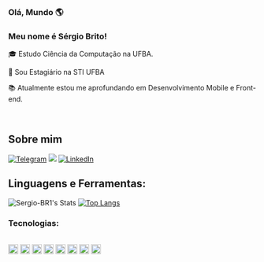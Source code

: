 ### Olá, Mundo 🌎

### Meu nome é Sérgio Brito!

 

:mortar_board: Estudo Ciência da Computação na UFBA.

:construction_worker: Sou Estagiário na STI UFBA

:books: Atualmente estou me aprofundando em Desenvolvimento Mobile e Front-end.

<br>

## Sobre mim

[![Telegram](https://img.shields.io/badge/-TELEGRAM-2CA5E0?style=for-the-badge&logo=telegram&logoColor=white)](https://t.me/Sergio_Brito)
<a href="mailto:mariosbps@ufba.br"><img src="https://img.shields.io/badge/gmail-%23DD0031.svg?&style=for-the-badge&logo=gmail&logoColor=white"/></a>
[![LinkedIn](https://img.shields.io/badge/-LINKEDIN-0077B5?style=for-the-badge&logo=linkedin&logoColor=white)](https://www.linkedin.com/in/sergio-programador)


## Linguagens e Ferramentas:
![Sergio-BR1's Stats](https://github-readme-stats.vercel.app/api?username=Sergio-BR1&theme=jolly&show_icons=true&hide_border=false&count_private=true)
[![Top Langs](https://github-readme-stats.vercel.app/api/top-langs/?username=Sergio-BR1&layout=compact&theme=nightowl)](https://github.com/Sergio-BR1/github-readme-stats)


### Tecnologias:
<div style="display: inline_block"><br>
 <code><img height= "20"src= "https://img.shields.io/badge/C%2B%2B-00599C?style=for-the-badge&logo=c%2B%2B&logoColor=white"></code>
 <code><img height= "20"src= "https://img.shields.io/badge/Python-3776AB?style=for-the-badge&logo=python&logoColor=white"></code>
 <code><img height= "20"src= "https://img.shields.io/badge/swift-F54A2A?style=for-the-badge&logo=swift&logoColor=white"></code>
 <code><img height= "20"src= "https://img.shields.io/badge/laravel-%23FF2D20.svg?style=for-the-badge&logo=laravel&logoColor=white"></code>
 <code><img height= "20"src= "https://img.shields.io/badge/html5-%23E34F26.svg?style=for-the-badge&logo=html5&logoColor=white"></code>
 <code><img height= "20"src= "https://img.shields.io/badge/css3-%231572B6.svg?style=for-the-badge&logo=css3&logoColor=white"></code>
 <code><img height= "20"src= "https://img.shields.io/badge/bootstrap-%238511FA.svg?style=for-the-badge&logo=bootstrap&logoColor=white"></code>
 <code><img height= "20"src= "https://img.shields.io/badge/git-%23F05033.svg?style=for-the-badge&logo=git&logoColor=white"></code>
</div>
<br>






